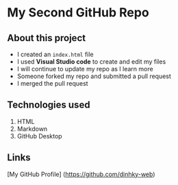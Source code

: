 # My Second GitHub Repo

## About this project
- I created an `index.html` file
- I used **Visual Studio code** to create and edit my files
- I will continue to update my repo as I learn more
- Someone forked my repo and submitted a pull request
- I merged the pull request

## Technologies used
1. HTML
2. Markdown
3. GitHub Desktop

## Links
[My GitHub Profile] (https://github.com/dinhky-web)
